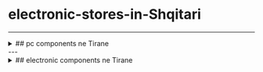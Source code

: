 # electronic-stores-in-Shqitari
---
<details><summary>
## pc components ne Tirane
</summary>
  
* R & R --> (https://crs.al/)
* German computers --> (https://germancomputers.al/)
* Gjirafa --> (https://gjirafa50.al/) | (https://gjirafa50.com/)
* Merrjep --> (https://www.merrjep.al/)
* CCC (Copier and Computer) --> (https://ccc.al/)
* L4tech --> (https://lv4tech.com/)
* American computer --> (https://american-pc.com/)
* e3 computer 
* ebay --> (https://www.ebay.com/)
* crc.al --> (https://crc.al/)
* business.facebook.com/o2mcomputer
* itstore.al --> (https://itstore.al/)
* Albi Computers --> (https://albicomputers.al/)

</details>
---
<details><summary>
## electronic components ne Tirane
</summary>
  
  * Atila electronic -->(https://atila-electronic.com/)
  * Tirana electronic -->(https://www.facebook.com/Tirana-Electronic-449263161815340/)
  
  
 </details>
